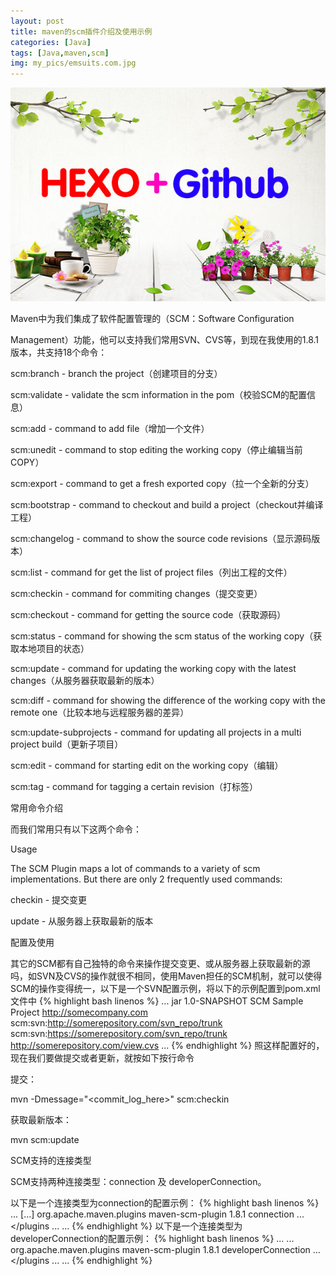 ```yaml
---
layout: post
title: maven的scm插件介绍及使用示例
categories: [Java]
tags: [Java,maven,scm]
img: my_pics/emsuits.com.jpg
---
```


![](my_pics/emsuits.com.jpg)

Maven中为我们集成了软件配置管理的（SCM：Software Configuration

Management）功能，他可以支持我们常用SVN、CVS等，到现在我使用的1.8.1版本，共支持18个命令：

scm:branch - branch the project（创建项目的分支）

scm:validate - validate the scm information in the pom（校验SCM的配置信息）

scm:add - command to add file（增加一个文件）

scm:unedit - command to stop editing the working copy（停止编辑当前COPY）

scm:export - command to get a fresh exported copy（拉一个全新的分支）

scm:bootstrap - command to checkout and build a project（checkout并编译工程）

scm:changelog - command to show the source code revisions（显示源码版本）

scm:list - command for get the list of project files（列出工程的文件）

scm:checkin - command for commiting changes（提交变更）

scm:checkout - command for getting the source code（获取源码）

scm:status - command for showing the scm status of the working copy（获取本地项目的状态）

scm:update - command for updating the working copy with the latest changes（从服务器获取最新的版本）

scm:diff - command for showing the difference of the working copy with the remote one（比较本地与远程服务器的差异）

scm:update-subprojects - command for updating all projects in a multi project build（更新子项目）

scm:edit - command for starting edit on the working copy（编辑）

scm:tag - command for tagging a certain revision（打标签）

常用命令介绍

而我们常用只有以下这两个命令： 

Usage 

The SCM Plugin maps a lot of commands to a variety of scm implementations. But there are only 2 frequently used commands:

checkin - 提交变更

update - 从服务器上获取最新的版本

配置及使用

其它的SCM都有自己独特的命令来操作提交变更、或从服务器上获取最新的源吗，如SVN及CVS的操作就很不相同，使用Maven担任的SCM机制，就可以使得SCM的操作变得统一，以下是一个SVN配置示例，将以下的示例配置到pom.xml文件中
{% highlight bash linenos %}
<project>
  ...
  <packaging>jar</packaging>
  <version>1.0-SNAPSHOT</version>
  <name>SCM Sample Project</name>
  <url>http://somecompany.com</url>
  <scm>
    <connection>scm:svn:http://somerepository.com/svn_repo/trunk</connection>
    <developerConnection>scm:svn:https://somerepository.com/svn_repo/trunk</developerConnection>
    <url>http://somerepository.com/view.cvs</url>
  </scm>
  ...
</project>
{% endhighlight %}
照这样配置好的，现在我们要做提交或者更新，就按如下按行命令 

提交：

mvn -Dmessage="<commit_log_here>" scm:checkin

获取最新版本：

mvn scm:update

SCM支持的连接类型

SCM支持两种连接类型：connection 及 developerConnection。 

以下是一个连接类型为connection的配置示例：
{% highlight bash linenos %}
<project>
  ...
  <build>
    [...]
    <plugins>
      <plugin>
        <groupId>org.apache.maven.plugins</groupId>
        <artifactId>maven-scm-plugin</artifactId>
        <version>1.8.1</version>
        <configuration>
          <connectionType>connection</connectionType>
        </configuration>
      </plugin>
      ...
    </plugins
    ...
  </build>
  ...
</project>
{% endhighlight %}
以下是一个连接类型为developerConnection的配置示例：
{% highlight bash linenos %}
<project>
  ...
  <build>
    ...
    <plugins>
      <plugin>
        <groupId>org.apache.maven.plugins</groupId>
        <artifactId>maven-scm-plugin</artifactId>
        <version>1.8.1</version>
        <configuration>
          <connectionType>developerConnection</connectionType>
        </configuration>
      </plugin>
      ...
    </plugins
    ...
  </build>
  ...
</project>
{% endhighlight %}